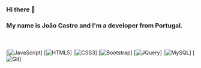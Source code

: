 ### Hi there 👋

### My name is João Castro and I'm a developer from Portugal.

###

<br />

[![JavaScript](https://img.shields.io/badge/-JavaScript-black?style=flat&logo=javascript&link=https://github.com/BRdhanani)] 
[![HTML5](https://img.shields.io/badge/-HTML5-E34F26?style=flat&logo=html5&logoColor=white&link=https://github.com/BRdhanani)] 
[![CSS3](https://img.shields.io/badge/-CSS3-1572B6?style=flat&logo=css3&link=https://github.com/BRdhanani)]
[![Bootstrap](https://img.shields.io/badge/-Bootstrap-563D7C?style=flat&logo=bootstrap&link=https://github.com/BRdhanani)]
[![JQuery](https://img.shields.io/badge/-JQuery-blue?style=flat&logo=jquery&link=https://github.com/BRdhanani)] 
[![MySQL](https://img.shields.io/badge/-MySQL-black?style=flat&logo=mysql&link=https://github.com/BRdhanani)]
[![Git](https://img.shields.io/badge/-Git-black?style=flat&logo=git&link=https://github.com/BRdhanani)] 


